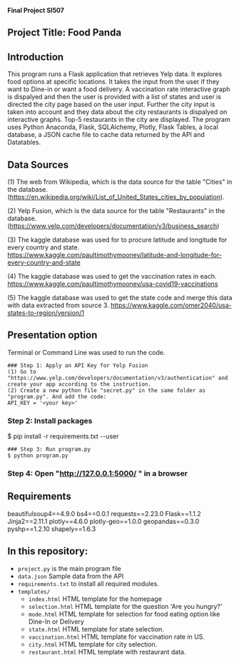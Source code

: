 **Final Project SI507**


## Project Title: Food Panda

## Introduction
This program runs a Flask application that retrieves Yelp data. It explores food options at specific locations. It takes the input from the user if they want to Dine-in or want a food delivery. A vaccination rate interactive graph is dispalyed and then the user is provided with a list of states and user is directed the city page based on the user input. Further the city input is taken into account and they data about the city restaurants is dispalyed on interactive graphs. Top-5 restaurants in the city are displayed. The program uses Python Anaconda, Flask, SQLAlchemy, Plotly, Flask Tables, a local database, a JSON cache file to cache data returned by the API and Datatables. 

## Data Sources
(1) The web from Wikipedia, which is the data source for the table "Cities" in the database. (https://en.wikipedia.org/wiki/List_of_United_States_cities_by_population). 

(2) Yelp Fusion, which is the data source for the table "Restaurants" in the database.
(https://www.yelp.com/developers/documentation/v3/business_search)

(3) The kaggle database was used for to procure latitude and longitude for every country and state. 
https://www.kaggle.com/paultimothymooney/latitude-and-longitude-for-every-country-and-state

(4)  The kaggle database was used to get the vaccination rates in each.  
https://www.kaggle.com/paultimothymooney/usa-covid19-vaccinations

(5) The kaggle database was used to get the state code and merge this data with data extracted from source 3. 
https://www.kaggle.com/omer2040/usa-states-to-region/version/1

## Presentation option
Terminal or Command Line was used to run the code. 
```
### Step 1: Apply an API Key for Yelp Fusion
(1) Go to "https://www.yelp.com/developers/documentation/v3/authentication" and create your app according to the instruction. 
(2) Create a new python file "secret.py" in the same folder as "program.py". And add the code:
API_KEY = '<your key>'
```  
### Step 2: Install packages
$ pip install -r requirements.txt --user
```
### Step 3: Run program.py    
$ python program.py
```  
### Step 4: Open "http://127.0.0.1:5000/ " in a browser

## Requirements
beautifulsoup4==4.9.0
bs4==0.0.1
requests==2.23.0
Flask==1.1.2
Jinja2==2.11.1
plotly==4.6.0
plotly-geo==1.0.0
geopandas==0.3.0
pyshp==1.2.10
shapely==1.6.3

## In this repository:
- `project.py` is the main program file
- `data.json` Sample data from the API
- `requirements.txt` to install all required modules. 
- `templates/`
  - `index.html` HTML template for the homepage
  - `selection.html` HTML template for the question 'Are you hungry?'
  - `mode.html` HTML template for selection for food eating option like Dine-In or Delivery 
  - `state.html` HTML template for state selection. 
  - `vaccination.html` HTML template for vaccination rate in US. 
  - `city.html` HTML template for city selection. 
  - `restaurant.html` HTML template with restaurant data. 
